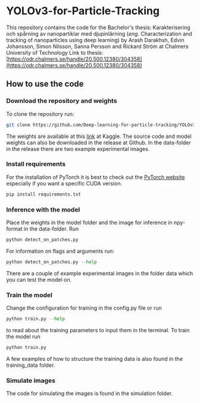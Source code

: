 # YOLOv3-for-Particle-Tracking

This repository contains the code for the Bachelor's thesis: 
Karakterisering och spårning av nanopartiklar med djupinlärning
(*eng.* Characterization and tracking of nanoparticles using deep learning)
by  Arash Darakhsh, Edvin Johansson, Simon Nilsson, Sanna Persson and Rickard Ström at Chalmers University of Technology
Link to thesis: [https://odr.chalmers.se/handle/20.500.12380/304358](https://odr.chalmers.se/handle/20.500.12380/304358)

## How to use the code

### Download the repository and weights
To clone the repository run:
```bash
git clone https://github.com/Deep-learning-for-particle-tracking/YOLOv3-for-Particle-Tracking.git
```
The weights are available at this [link](https://www.kaggle.com/sannapersson/weights-particle-tracking-yolov3) at Kaggle. 
The source code and model weights can also be downloaded in the release at Github. In the data-folder in the release there are two example experimental images. 

### Install requirements
For the installation of PyTorch it is best to check out the [PyTorch website](https://pytorch.org/) especially if you want a specific CUDA version.
```bash
pip install requirements.txt
```

### Inference with the model
Place the weights in the model folder and the image for inference in npy-format in the data-folder. Run 
```python
python detect_on_patches.py
```
For information on flags and arguments run:
```python
python detect_on_patches.py --help
```
There are a couple of example experimental images in the folder data which you can test the model on. 

### Train the model
Change the configuration for training in the config.py file or
run
```python
python train.py --help
```
to read about the training parameters to input them in the terminal. 
To train the model run 
```python
python train.py 
```
A few examples of how to structure the training data is also found in the training_data folder. 

### Simulate images
The code for simulating the images is found in the simulation folder.

